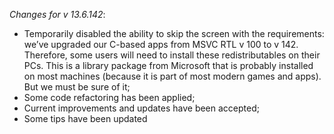 _Changes for v 13.6.142_: 
- Temporarily disabled the ability to skip the screen with the requirements: we’ve upgraded our C-based apps from MSVC RTL v 100 to v 142. Therefore, some users will need to install these redistributables on their PCs. This is a library package from Microsoft that is probably installed on most machines (because it is part of most modern games and apps). But we must be sure of it;
- Some code refactoring has been applied;
- Current improvements and updates have been accepted;
- Some tips have been updated

